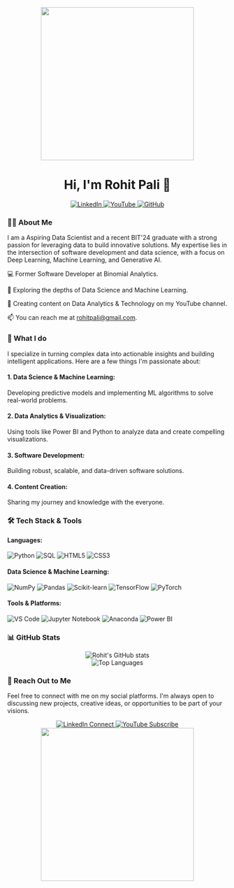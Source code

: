 <div align="center">
<img src="https://media.giphy.com/media/L1R1tvI9svkIWwpYKT/giphy.gif" width="350">
<h1> Hi, I'm Rohit Pali 👋 </h1>
</div>

<div align="center">
<a href="https://www.linkedin.com/in/rohitpalii/">
<img src="https://img.shields.io/badge/LinkedIn-0077B5?style=for-the-badge&logo=linkedin&logoColor=white" alt="LinkedIn">
</a>
<a href="https://www.youtube.com/@rohitpalii08">
<img src="https://img.shields.io/badge/YouTube-FF0000?style=for-the-badge&logo=youtube&logoColor=white" alt="YouTube">
</a>
<a href="https://github.com/rohitpali">
<img src="https://img.shields.io/badge/GitHub-181717?style=for-the-badge&logo=github&logoColor=white" alt="GitHub">
</a>
</div>

<h3> 👨‍💻 About Me </h3>

I am a Aspiring Data Scientist and a recent BIT'24 graduate with a strong passion for leveraging data to build innovative solutions. My expertise lies in the intersection of software development and data science, with a focus on Deep Learning, Machine Learning, and Generative AI.

💻 Former Software Developer at Binomial Analytics.

🧠 Exploring the depths of Data Science and Machine Learning.

🎥 Creating content on Data Analytics & Technology on my YouTube channel.

📫 You can reach me at rohitpali@gmail.com.

<h3> 🚀 What I do </h3>

I specialize in turning complex data into actionable insights and building intelligent applications. Here are a few things I'm passionate about:

<h4>1. Data Science & Machine Learning:</h4> Developing predictive models and implementing ML algorithms to solve real-world problems.
<h4>2. Data Analytics & Visualization:</h4> Using tools like Power BI and Python to analyze data and create compelling visualizations.
<h4>3. Software Development:</h4> Building robust, scalable, and data-driven software solutions.
<h4>4. Content Creation:</h4> Sharing my journey and knowledge with the everyone.

<h3> 🛠️ Tech Stack & Tools </h3>

<h4> Languages:</h4>
<p>
<img src="https://img.shields.io/badge/Python-3670A0?style=for-the-badge&logo=python&logoColor=ffdd54" alt="Python"/>
<img src="https://img.shields.io/badge/SQL-4479A1?style=for-the-badge&logo=postgresql&logoColor=white" alt="SQL"/>
<img src="https://img.shields.io/badge/HTML5-%23E34F26.svg?style=for-the-badge&logo=html5&logoColor=white" alt="HTML5"/>
<img src="https://img.shields.io/badge/CSS3-264de4?style=for-the-badge&logo=css3&logoColor=white" alt="CSS3"/>
</p>

<h4> Data Science & Machine Learning: </h4>
<p>
<img src="https://img.shields.io/badge/NumPy-013243?style=for-the-badge&logo=numpy&logoColor=white" alt="NumPy"/>
<img src="https://img.shields.io/badge/Pandas-150458?style=for-the-badge&logo=pandas&logoColor=white" alt="Pandas"/>
<img src="https://img.shields.io/badge/scikit--learn-F7931E?style=for-the-badge&logo=scikit-learn&logoColor=white" alt="Scikit-learn"/>
<img src="https://img.shields.io/badge/TensorFlow-FF6F00?style=for-the-badge&logo=tensorflow&logoColor=white" alt="TensorFlow"/>
<img src="https://img.shields.io/badge/PyTorch-EE4C2C?style=for-the-badge&logo=pytorch&logoColor=white" alt="PyTorch"/>
</p>

<h4> Tools & Platforms: </h4>
<p>
<img src="https://img.shields.io/badge/VS%20Code-007ACC?style=for-the-badge&logo=visual-studio-code&logoColor=white" alt="VS Code"/>
<img src="https://img.shields.io/badge/Jupyter-F37626?style=for-the-badge&logo=jupyter&logoColor=white" alt="Jupyter Notebook"/>
<img src="https://img.shields.io/badge/Anaconda-44A833?style=for-the-badge&logo=anaconda&logoColor=white" alt="Anaconda"/>
<img src="https://img.shields.io/badge/Power%20BI-F2C811?style=for-the-badge&logo=powerbi&logoColor=black" alt="Power BI"/>

</p>

<h3> 📊 GitHub Stats </h3>

<div align="center">
<img src="https://github-readme-stats.vercel.app/api?username=rohitpali&theme=github_dark&show_icons=true&count_private=true" alt="Rohit's GitHub stats" />
<br/>
<img src="https://github-readme-stats.vercel.app/api/top-langs/?username=rohitpali&theme=github_dark&layout=compact&hide_border=false&include_all_commits=true" alt="Top Languages" />
</div>

<h3> 🤝 Reach Out to Me </h3>

Feel free to connect with me on my social platforms. I'm always open to discussing new projects, creative ideas, or opportunities to be part of your visions.

<div align="center">
<a href="https://www.linkedin.com/in/rohitpalii/">
<img src="https://img.shields.io/badge/LinkedIn-Connect-0077B5?style=for-the-badge&logo=linkedin&logoColor=white" alt="LinkedIn Connect">
</a>
<a href="https://www.youtube.com/@rohitpalii08">
<img src="https://img.shields.io/badge/YouTube-Subscribe-FF0000?style=for-the-badge&logo=youtube&logoColor=white" alt="YouTube Subscribe">
</a>
</div>

<div align="center">
<img src="https://media.tenor.com/tZ_2-A3VlNgAAAAC/batman-badman-analyse.gif" width="350">
</div>
